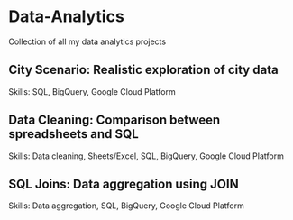 # Data-Analytics
Collection of all my data analytics projects

## City Scenario: Realistic exploration of city data
Skills: SQL, BigQuery, Google Cloud Platform

## Data Cleaning: Comparison between spreadsheets and SQL
Skills: Data cleaning, Sheets/Excel, SQL, BigQuery, Google Cloud Platform

## SQL Joins: Data aggregation using JOIN
Skills: Data aggregation, SQL, BigQuery, Google Cloud Platform
